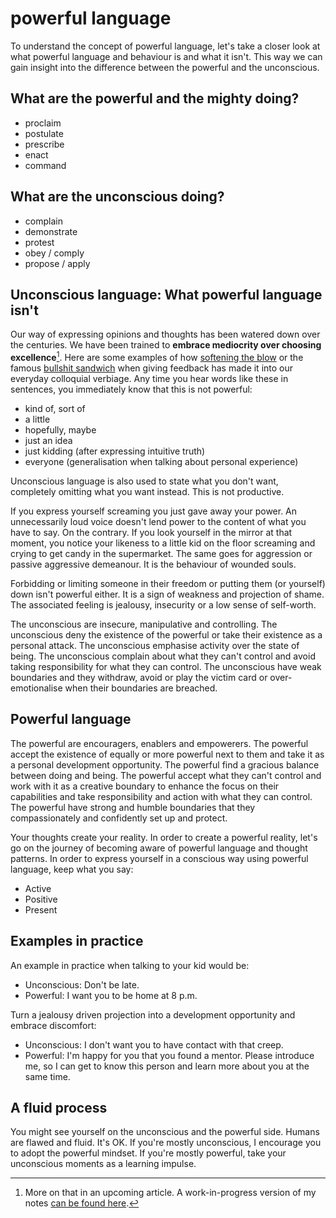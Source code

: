 # powerful language


To understand the concept of powerful language, let's take a closer look at what powerful language and behaviour is and what it isn't. This way we can gain insight into the difference between the powerful and the unconscious.

## What are the powerful and the mighty doing?

- proclaim
- postulate
- prescribe
- enact
- command

## What are the unconscious doing?

- complain
- demonstrate
- protest
- obey / comply
- propose / apply

## Unconscious language: What powerful language isn't

Our way of expressing opinions and thoughts has been watered down over the centuries. We have been trained to **embrace mediocrity over choosing excellence**[^1]. Here are some examples of how [softening the blow](https://www.merriam-webster.com/dictionary/cushion%2Fsoften+the+blow ) or the famous [bullshit sandwich](https://www.linkedin.com/pulse/trouble-feedback-forget-bullshit-you-were-taught-tony-moorcroft/) when giving feedback has made it into our everyday colloquial verbiage. Any time you hear words like these in sentences, you immediately know that this is not powerful:

- kind of, sort of
- a little
- hopefully, maybe
- just an idea
- just kidding (after expressing intuitive truth)
- everyone (generalisation when talking about personal experience)

Unconscious language is also used to state what you don't want, completely omitting what you want instead. This is not productive.

If you express yourself screaming you just gave away your power. An unnecessarily loud voice doesn't lend power to the content of what you have to say. On the contrary. If you look yourself in the mirror at that moment, you notice your likeness to a little kid on the floor screaming and crying to get candy in the supermarket. The same goes for aggression or passive aggressive demeanour. It is the behaviour of wounded souls.

Forbidding or limiting someone in their freedom or putting them (or yourself) down isn't powerful either. It is a sign of weakness and projection of shame. The associated feeling is jealousy, insecurity or a low sense of self-worth.

The unconscious are insecure, manipulative and controlling. The unconscious deny the existence of the powerful or take their existence as a personal attack. The unconscious emphasise activity over the state of being. The unconscious complain about what they can't control and avoid taking responsibility for  what they can control. The unconscious have weak boundaries and they withdraw, avoid or play the victim card or over-emotionalise when their boundaries are breached.

## Powerful language

The powerful are encouragers, enablers and empowerers. The powerful accept the existence of equally or more powerful next to them and take it as a personal development opportunity. The powerful find a gracious balance between doing and being. The powerful accept what they can't control and work with it as a creative boundary to enhance the focus on their capabilities and take responsibility and action with what they can control. The powerful have strong and humble boundaries that they compassionately and confidently set up and protect.

Your thoughts create your reality. In order to create a powerful reality, let's go on the journey of becoming aware of powerful language and thought patterns. In order to express yourself in a conscious way using powerful language, keep what you say:

- Active
- Positive
- Present

## Examples in practice

An example in practice when talking to your kid would be:

- Unconscious: Don't be late.
- Powerful: I want you to be home at 8 p.m.

Turn a jealousy driven projection into a development opportunity and embrace discomfort:

- Unconscious: I don't want you to have contact with that creep.
- Powerful: I'm happy for you that you found a mentor. Please introduce me, so I can get to know this person and learn more about you at the same time.

## A fluid process

You might see yourself on the unconscious and the powerful side. Humans are flawed and fluid. It's OK. If you're mostly unconscious, I encourage you to adopt the powerful mindset. If you're mostly powerful, take your unconscious moments as a learning impulse.

[^1]: More on that in an upcoming article. A work-in-progress version of my notes [can be found here](https://github.com/markcheret/cheret-de/issues/61).

